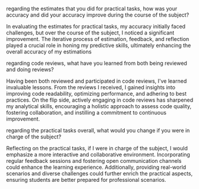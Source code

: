regarding the estimates that you did for practical tasks, how was your accuracy and did your accuracy improve during the course of the subject?

In evaluating the estimates for practical tasks, my accuracy initially faced challenges, but over the course of the subject, I noticed a significant improvement. The iterative process of estimation, feedback, and reflection played a crucial role in honing my predictive skills, ultimately enhancing the overall accuracy of my estimations

regarding code reviews, what have you learned from both being reviewed and doing reviews?

Having been both reviewed and participated in code reviews, I've learned invaluable lessons. From the reviews I received, I gained insights into improving code readability, optimizing performance, and adhering to best practices. On the flip side, actively engaging in code reviews has sharpened my analytical skills, encouraging a holistic approach to assess code quality, fostering collaboration, and instilling a commitment to continuous improvement.

regarding the practical tasks overall, what would you change if you were in charge of the subject?

Reflecting on the practical tasks, if I were in charge of the subject, I would emphasize a more interactive and collaborative environment. Incorporating regular feedback sessions and fostering open communication channels could enhance the learning experience. Additionally, providing real-world scenarios and diverse challenges could further enrich the practical aspects, ensuring students are better prepared for professional scenarios.